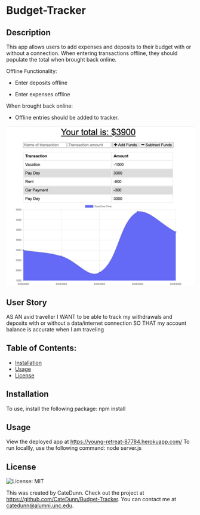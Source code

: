 # Budget-Tracker

## Description

This app allows users to add expenses and deposits to their budget with or without a connection. When entering transactions offline, they should populate the total when brought back online.

Offline Functionality:

  * Enter deposits offline

  * Enter expenses offline

When brought back online:

  * Offline entries should be added to tracker.

![](budget.png)

## User Story
AS AN avid traveller
I WANT to be able to track my withdrawals and deposits with or without a data/internet connection
SO THAT my account balance is accurate when I am traveling

 ## Table of Contents:
  * [Installation](#installation)
  * [Usage](#usage)
  * [License](#license)
 
  
  ## Installation 
  To use, install the following package: npm install

  ## Usage
  View the deployed app at https://young-retreat-87784.herokuapp.com/
  To run locallly, use the following command: node server.js

  ## License

  ![License: MIT](https://img.shields.io/badge/License-MIT-yellow.svg) 


  This was created by CateDunn. Check out the project at https://github.com/CateDunn/Budget-Tracker. You can contact me at catedunn@alumni.unc.edu.
